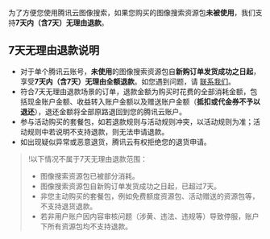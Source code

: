 为了方便您使用腾讯云图像搜索，如果您购买的图像搜索资源包**未被使用**，我们支持**7天内（含7天）无理由退款**。


## 7天无理由退款说明
- 对于单个腾讯云账号，**未使用**的图像搜索资源包自**新购订单发货成功之日起**，享受**7天内（含7天）无理由全额退款**。如您遇到问题，请 [联系我们](https://cloud.tencent.com/document/product/1589/74562)。
- 符合7天无理由退款场景的订单，退款金额为购买时花费的全部消耗金额，包括现金账户金额、收益转入账户金额以及赠送账户金额（**抵扣或代金券不予以退还**），退还金额将全部原路退回到您的腾讯云账户。
- 参与活动购买的套餐包，如若退款规则与活动规则冲突，以活动规则为准；活动规则中若说明不支持退款，则无法申请退款。
- 如出现疑似异常或恶意退货，腾讯云有权拒绝您的退货申请。

>!以下情况不属于7天无理由退款范围：
>- 图像搜索资源包已被部分消耗。
>- 图像搜索资源包自新购订单发货成功之日起，已超过7天。
>- 非您主动购买的套餐包，例如免费额度资源包、活动赠送的资源包等，不支持退货退款。
>- 若非用户账户因内容审核问题（涉黄、违法、违规等）导致停服，账户下所有资源包均不支持退款。